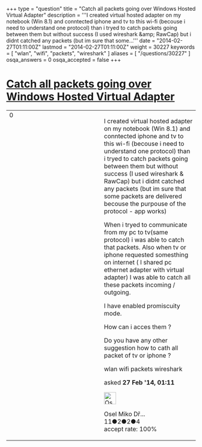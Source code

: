 +++
type = "question"
title = "Catch all packets going over Windows Hosted Virtual Adapter"
description = '''I created virtual hosted adapter on my notebook (Win 8.1) and conntected iphone and tv to this wi-fi (becouse i need to understand one protocol) than i tryed to catch packets going between them but without success (I used wireshark &amp;amp; RawCap) but i didnt catched any packets (but im sure that some...'''
date = "2014-02-27T01:11:00Z"
lastmod = "2014-02-27T01:11:00Z"
weight = 30227
keywords = [ "wlan", "wifi", "packets", "wireshark" ]
aliases = [ "/questions/30227" ]
osqa_answers = 0
osqa_accepted = false
+++

<div class="headNormal">

# [Catch all packets going over Windows Hosted Virtual Adapter](/questions/30227/catch-all-packets-going-over-windows-hosted-virtual-adapter)

</div>

<div id="main-body">

<div id="askform">

<table id="question-table" style="width:100%;"><colgroup><col style="width: 50%" /><col style="width: 50%" /></colgroup><tbody><tr class="odd"><td style="width: 30px; vertical-align: top"><div class="vote-buttons"><div id="post-30227-score" class="post-score" title="current number of votes">0</div><div id="favorite-count" class="favorite-count"></div></div></td><td><div id="item-right"><div class="question-body"><p>I created virtual hosted adapter on my notebook (Win 8.1) and conntected iphone and tv to this wi-fi (becouse i need to understand one protocol) than i tryed to catch packets going between them but without success (I used wireshark &amp; RawCap) but i didnt catched any packets (but im sure that some packets are delivered becouse the purpouse of the protocol - app works)</p><p>When i tryed to communicate from my pc to tv(same protocol) i was able to catch that packets. Also when tv or iphone requested somesthing on internet ( I shared pc ethernet adapter with virtual adapter) I was able to catch all these packets incoming / outgoing.</p><p>I have enabled promiscuity mode.</p><p>How can i acces them ?</p><p>Do you have any other suggestion how to cath all packet of tv or iphone ?</p></div><div id="question-tags" class="tags-container tags">wlan wifi packets wireshark</div><div id="question-controls" class="post-controls"></div><div class="post-update-info-container"><div class="post-update-info post-update-info-user"><p>asked <strong>27 Feb '14, 01:11</strong></p><img src="https://secure.gravatar.com/avatar/1d751c6a335be9fb0f1b9fab7f7ffbc0?s=32&amp;d=identicon&amp;r=g" class="gravatar" width="32" height="32" alt="Osel%20Miko%20D%C5%99evorubec&#39;s gravatar image" /><p>Osel Miko Dř...<br />
<span class="score" title="11 reputation points">11</span><span title="2 badges"><span class="badge1">●</span><span class="badgecount">2</span></span><span title="2 badges"><span class="silver">●</span><span class="badgecount">2</span></span><span title="4 badges"><span class="bronze">●</span><span class="badgecount">4</span></span><br />
<span class="accept_rate" title="Rate of the user&#39;s accepted answers">accept rate:</span> <span title="Osel Miko Dřevorubec has one accepted answer">100%</span></p></div></div><div id="comments-container-30227" class="comments-container"></div><div id="comment-tools-30227" class="comment-tools"></div><div class="clear"></div><div id="comment-30227-form-container" class="comment-form-container"></div><div class="clear"></div></div></td></tr></tbody></table>

</div>

</div>

